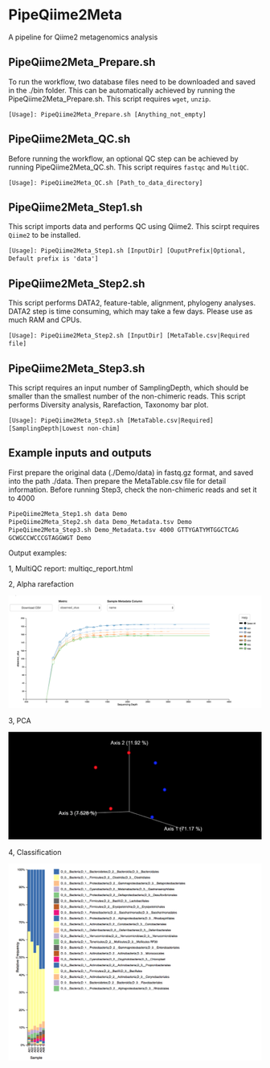 # PipeQiime2Meta
A pipeline for Qiime2 metagenomics analysis

## PipeQiime2Meta_Prepare.sh

To run the workflow, two database files need to be downloaded and saved in the ./bin folder. This can be automatically achieved by running the PipeQiime2Meta_Prepare.sh. This script requires `wget`, `unzip`.

```
[Usage]: PipeQiime2Meta_Prepare.sh [Anything_not_empty]
```

## PipeQiime2Meta_QC.sh

Before running the workflow, an optional QC step can be achieved by running PipeQiime2Meta_QC.sh. This script requires `fastqc` and `MultiQC`.

```
[Usage]: PipeQiime2Meta_QC.sh [Path_to_data_directory]
```

## PipeQiime2Meta_Step1.sh

This script imports data and performs QC using Qiime2. This scirpt requires `Qiime2` to be installed.

```
[Usage]: PipeQiime2Meta_Step1.sh [InputDir] [OuputPrefix|Optional, Default prefix is 'data']
```

## PipeQiime2Meta_Step2.sh

This script performs DATA2, feature-table, alignment, phylogeny analyses. DATA2 step is time consuming, which may take a few days. Please use as much RAM and CPUs.

```
[Usage]: PipeQiime2Meta_Step2.sh [InputDir] [MetaTable.csv|Required file]
```

## PipeQiime2Meta_Step3.sh

This script requires an input number of SamplingDepth, which should be smaller than the smallest number of the non-chimeric reads. This script performs Diversity analysis, Rarefaction, Taxonomy bar plot.

```
[Usage]: PipeQiime2Meta_Step3.sh [MetaTable.csv|Required] [SamplingDepth|Lowest non-chim]
```
## Example inputs and outputs

First prepare the original data (./Demo/data) in fastq.gz format, and saved into the path ./data. Then prepare the MetaTable.csv file for detail information. Before running Step3, check the non-chimeric reads and set it to 4000

```
PipeQiime2Meta_Step1.sh data Demo
PipeQiime2Meta_Step2.sh data Demo_Metadata.tsv Demo
PipeQiime2Meta_Step3.sh Demo_Metadata.tsv 4000 GTTYGATYMTGGCTCAG GCWGCCWCCCGTAGGWGT Demo
```

Output examples:

1, MultiQC report: multiqc_report.html

2, Alpha rarefaction

![image](Demo/images/Rarefaction.png)

3, PCA

![image](Demo/images/PCA.png)

4, Classification

![image](Demo/images/Classification.png)

